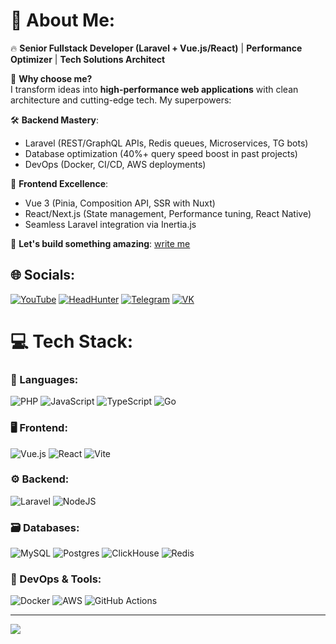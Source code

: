 # 💫 About Me:
🔥 **Senior Fullstack Developer (Laravel + Vue.js/React)** | **Performance Optimizer** | **Tech Solutions Architect**

🚀 **Why choose me?**  
I transform ideas into **high-performance web applications** with clean architecture and cutting-edge tech. My superpowers:

🛠️ **Backend Mastery**:
- Laravel (REST/GraphQL APIs, Redis queues, Microservices, TG bots)
- Database optimization (40%+ query speed boost in past projects)
- DevOps (Docker, CI/CD, AWS deployments)

💎 **Frontend Excellence**:
- Vue 3 (Pinia, Composition API, SSR with Nuxt)
- React/Next.js (State management, Performance tuning, React Native)
- Seamless Laravel integration via Inertia.js

🌟 **Let's build something amazing**: [write me](https://t.me/Linsaym397)

## 🌐 Socials:
[![YouTube](https://img.shields.io/badge/YouTube-FF0000?style=for-the-badge&logo=youtube&logoColor=white)](https://youtube.com/@Lion-programmer)
[![HeadHunter](https://img.shields.io/badge/HeadHunter-FF6600?style=for-the-badge&logo=headhunter&logoColor=white)](https://spb.hh.ru/resume/bac84cfbff09e5a8520039ed1f376163793839)
[![Telegram](https://img.shields.io/badge/Telegram-2CA5E0?style=for-the-badge&logo=telegram&logoColor=white)](https://t.me/Linsaym397)
[![VK](https://img.shields.io/badge/VK-0077FF?style=for-the-badge&logo=vk&logoColor=white)](https://vk.com/linsaym)

# 💻 Tech Stack:
### 🧰 Languages:
![PHP](https://img.shields.io/badge/php-%23777BB4.svg?style=for-the-badge&logo=php&logoColor=white)
![JavaScript](https://img.shields.io/badge/javascript-%23323330.svg?style=for-the-badge&logo=javascript&logoColor=%23F7DF1E)
![TypeScript](https://img.shields.io/badge/typescript-%23007ACC.svg?style=for-the-badge&logo=typescript&logoColor=white)
![Go](https://img.shields.io/badge/go-%2300ADD8.svg?style=for-the-badge&logo=go&logoColor=white)

### 🖥️ Frontend:
![Vue.js](https://img.shields.io/badge/vuejs-%2335495e.svg?style=for-the-badge&logo=vuedotjs&logoColor=%234FC08D)
![React](https://img.shields.io/badge/react-%2320232a.svg?style=for-the-badge&logo=react&logoColor=%2361DAFB)
![Vite](https://img.shields.io/badge/vite-%23646CFF.svg?style=for-the-badge&logo=vite&logoColor=white)

### ⚙️ Backend:
![Laravel](https://img.shields.io/badge/laravel-%23FF2D20.svg?style=for-the-badge&logo=laravel&logoColor=white)
![NodeJS](https://img.shields.io/badge/node.js-6DA55F?style=for-the-badge&logo=node.js&logoColor=white)

### 🗃️ Databases:
![MySQL](https://img.shields.io/badge/mysql-4479A1.svg?style=for-the-badge&logo=mysql&logoColor=white)
![Postgres](https://img.shields.io/badge/postgres-%23316192.svg?style=for-the-badge&logo=postgresql&logoColor=white)
![ClickHouse](https://img.shields.io/badge/ClickHouse-%23FFCC01.svg?style=for-the-badge&logo=clickhouse&logoColor=black)
![Redis](https://img.shields.io/badge/redis-%23DD0031.svg?style=for-the-badge&logo=redis&logoColor=white)

### 🚀 DevOps & Tools:
![Docker](https://img.shields.io/badge/docker-%230db7ed.svg?style=for-the-badge&logo=docker&logoColor=white)
![AWS](https://img.shields.io/badge/AWS-%23FF9900.svg?style=for-the-badge&logo=amazon-aws&logoColor=white)
![GitHub Actions](https://img.shields.io/badge/githubactions-%232671E5.svg?style=for-the-badge&logo=githubactions&logoColor=white)

---
[![](https://visitcount.itsvg.in/api?id=Linsaym&icon=6&color=0)](https://visitcount.itsvg.in)
